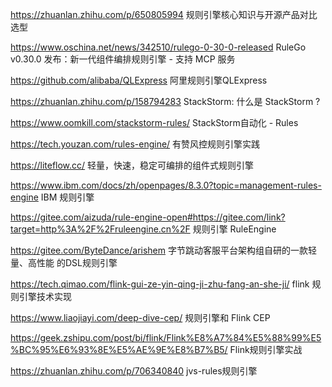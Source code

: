 https://zhuanlan.zhihu.com/p/650805994    规则引擎核心知识与开源产品对比选型

https://www.oschina.net/news/342510/rulego-0-30-0-released     RuleGo v0.30.0 发布：新一代组件编排规则引擎 - 支持 MCP 服务

https://github.com/alibaba/QLExpress    阿里规则引擎QLExpress 

https://zhuanlan.zhihu.com/p/158794283   StackStorm: 什么是 StackStorm ?

https://www.oomkill.com/stackstorm-rules/     StackStorm自动化 - Rules

https://tech.youzan.com/rules-engine/   有赞风控规则引擎实践

https://liteflow.cc/   轻量，快速，稳定可编排的组件式规则引擎

https://www.ibm.com/docs/zh/openpages/8.3.0?topic=management-rules-engine    IBM 规则引擎

https://gitee.com/aizuda/rule-engine-open#https://gitee.com/link?target=http%3A%2F%2Fruleengine.cn%2F    规则引擎 RuleEngine

https://gitee.com/ByteDance/arishem   字节跳动客服平台架构组自研的一款轻量、高性能 的DSL规则引擎

https://tech.qimao.com/flink-gui-ze-yin-qing-ji-zhu-fang-an-she-ji/   flink 规则引擎技术实现

https://www.liaojiayi.com/deep-dive-cep/    规则引擎和 Flink CEP

https://geek.zshipu.com/post/bi/flink/Flink%E8%A7%84%E5%88%99%E5%BC%95%E6%93%8E%E5%AE%9E%E8%B7%B5/    Flink规则引擎实战

https://zhuanlan.zhihu.com/p/706340840   jvs-rules规则引擎

